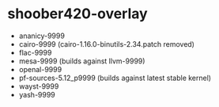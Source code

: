 # shoober420-overlay

* ananicy-9999
* cairo-9999 (cairo-1.16.0-binutils-2.34.patch removed)
* flac-9999
* mesa-9999 (builds against llvm-9999)
* openal-9999
* pf-sources-5.12_p9999 (builds against latest stable kernel)
* wayst-9999
* yash-9999
